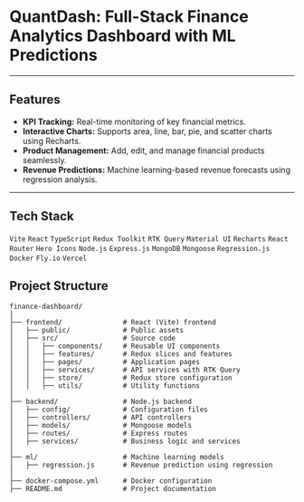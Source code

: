 # QuantDash: Full-Stack Finance Analytics Dashboard with ML Predictions

---

## Features

- **KPI Tracking:** Real-time monitoring of key financial metrics.
- **Interactive Charts:** Supports area, line, bar, pie, and scatter charts using Recharts.
- **Product Management:** Add, edit, and manage financial products seamlessly.
- **Revenue Predictions:** Machine learning-based revenue forecasts using regression analysis.

---

## Tech Stack

`Vite`  `React`  `TypeScript`  `Redux Toolkit`  `RTK Query`  `Material UI`  `Recharts`  `React Router`  `Hero Icons`  `Node.js`  `Express.js`  `MongoDB`  `Mongoose`  `Regression.js`  `Docker`  `Fly.io`  `Vercel`

## Project Structure

```
finance-dashboard/
│
├── frontend/               # React (Vite) frontend
│   ├── public/             # Public assets
│   ├── src/                # Source code
│   │   ├── components/     # Reusable UI components
│   │   ├── features/       # Redux slices and features
│   │   ├── pages/          # Application pages
│   │   ├── services/       # API services with RTK Query
│   │   ├── store/          # Redux store configuration
│   │   ├── utils/          # Utility functions
│
├── backend/                # Node.js backend
│   ├── config/             # Configuration files
│   ├── controllers/        # API controllers
│   ├── models/             # Mongoose models
│   ├── routes/             # Express routes
│   ├── services/           # Business logic and services
│
├── ml/                     # Machine learning models
│   ├── regression.js       # Revenue prediction using regression
│
├── docker-compose.yml      # Docker configuration
├── README.md               # Project documentation
```
